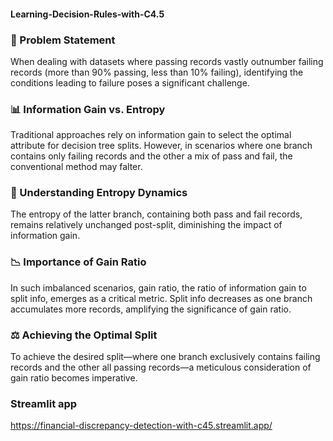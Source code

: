 #### Learning-Decision-Rules-with-C4.5

### 🎯 Problem Statement
When dealing with datasets where passing records vastly outnumber failing records (more than 90% passing, less than 10% failing), identifying the conditions leading to failure poses a significant challenge.

### 📊 Information Gain vs. Entropy
Traditional approaches rely on information gain to select the optimal attribute for decision tree splits. However, in scenarios where one branch contains only failing records and the other a mix of pass and fail, the conventional method may falter.

### 🔄 Understanding Entropy Dynamics
The entropy of the latter branch, containing both pass and fail records, remains relatively unchanged post-split, diminishing the impact of information gain.

### 📉 Importance of Gain Ratio
In such imbalanced scenarios, gain ratio, the ratio of information gain to split info, emerges as a critical metric. Split info decreases as one branch accumulates more records, amplifying the significance of gain ratio.

### ⚖️ Achieving the Optimal Split
To achieve the desired split—where one branch exclusively contains failing records and the other all passing records—a meticulous consideration of gain ratio becomes imperative.

### Streamlit app
https://financial-discrepancy-detection-with-c45.streamlit.app/
